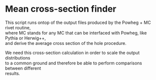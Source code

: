 # Mean cross-section finder
This script runs ontop of the output files produced by the Powheg + MC rivet routine,  
where MC stands for any MC that can be interfaced with Powheg, like Pythia or Herwig++,  
and derive the average cross section of the hole procedure.  

We need this cross-section calculation in order to scale the output distributions  
to a common ground and therefore be able to perform comparisons between different  
results.
